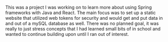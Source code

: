 This was a project I was working on to learn more about using Spring frameworks with Java and React. The main focus was to set up a static website that utilized web tokens
for security and would get and put data in and out of a mySQL database as well. There was no planned goal, it was really to just stress concepts that I had learned small bits of
in school and wanted to continue building upon until I ran out of interest.
